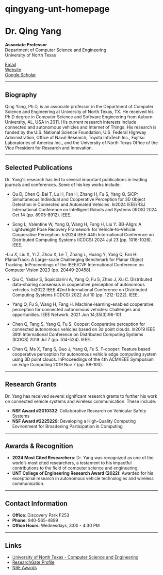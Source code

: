# qingyang-unt-homepage
# Dr. Qing Yang

**Associate Professor**  
Department of Computer Science and Engineering  
University of North Texas

[Email](mailto:Qing.Yang@unt.edu)  
[Website](https://www.unt.edu)  
[Google Scholar](https://scholar.google.com/citations?hl=en&user=FIMxNL0AAAAJ)  

---

## Biography

Qing Yang, Ph.D, is an associate professor in the Department of Computer Science and Engineering at University of North Texas, TX. He received his Ph.D degree in Computer Science and Software Engineering from Auburn University, AL, USA in 2011. His current research interests include connected and autonomous vehicles and Internet of Things. His research is funded by the U.S. National Science Foundation, U.S. Federal Highway Administration, Office of Naval Research, Toyota InfoTech Inc., Fujitsu Laboratories of America Inc., and the University of North Texas Office of the Vice President for Research and Innovation.

---

## Selected Publications

Dr. Yang's research has led to several important publications in leading journals and conferences. Some of his key works include:

- Qu D, Chen Q, Bai T, Lu H, Fan H, Zhang H, Fu S, Yang Q. SiCP: Simultaneous Individual and Cooperative Perception for 3D Object Detection in Connected and Automated Vehicles. In2024 IEEE/RSJ International Conference on Intelligent Robots and Systems (IROS) 2024 Oct 14 (pp. 8905-8912). IEEE.

- Song L, Valentine W, Yang Q, Wang H, Fang H, Liu Y. BB-Align: A Lightweight Pose Recovery Framework for Vehicle-to-Vehicle Cooperative Perception. In2024 IEEE 44th International Conference on Distributed Computing Systems (ICDCS) 2024 Jul 23 (pp. 1016-1026). IEEE.

-Liu X, Liu X, Yi Z, Zhou X, Le T, Zhang L, Huang Y, Yang Q, Fan H. PlanarTrack: A Large-scale Challenging Benchmark for Planar Object Tracking. InProceedings of the IEEE/CVF International Conference on Computer Vision 2023 (pp. 20449-20458).

- Qiu C, Yadav S, Squicciarini A, Yang Q, Fu S, Zhao J, Xu C. Distributed data-sharing consensus in cooperative perception of autonomous vehicles. In2022 IEEE 42nd International Conference on Distributed Computing Systems (ICDCS) 2022 Jul 10 (pp. 1212-1222). IEEE.

- Yang Q, Fu S, Wang H, Fang H. Machine-learning-enabled cooperative perception for connected autonomous vehicles: Challenges and opportunities. IEEE Network. 2021 Jun 14;35(3):96-101.
  
- Chen Q, Tang S, Yang Q, Fu S. Cooper: Cooperative perception for connected autonomous vehicles based on 3d point clouds. In2019 IEEE 39th International Conference on Distributed Computing Systems (ICDCS) 2019 Jul 7 (pp. 514-524). IEEE.

- Chen Q, Ma X, Tang S, Guo J, Yang Q, Fu S. F-cooper: Feature based cooperative perception for autonomous vehicle edge computing system using 3D point clouds. InProceedings of the 4th ACM/IEEE Symposium on Edge Computing 2019 Nov 7 (pp. 88-100).



---

## Research Grants

Dr. Yang has received several significant research grants to further his work on connected vehicle systems and wireless communication. These include:

- **NSF Award #2010332**: Collaborative Research on Vehicular Safety Systems
- **NSF Award #2225229**: Developing a High-Quality Computing Environment for Broadening Participation in Computing

---

## Awards & Recognition

- **2024 Most Cited Researchers**: Dr. Yang was recognized as one of the world’s most cited researchers, a testament to his impactful contributions to the field of computer science and engineering.
- **UNT College of Engineering Research Award (2022)**: Awarded for his exceptional research in autonomous vehicle technologies and wireless communication.

---

## Contact Information

- **Office**: Discovery Park F253  
- **Phone**: 940-565-4899  
- **Office Hours**: Wednesdays, 3:00 - 4:30 PM  

---

## Links

- [University of North Texas - Computer Science and Engineering](https://engineering.unt.edu/cse)
- [ResearchGate Profile](https://www.researchgate.net/profile/Qing-Yang)
- [NSF Awards](https://www.nsf.gov/awardsearch/)
